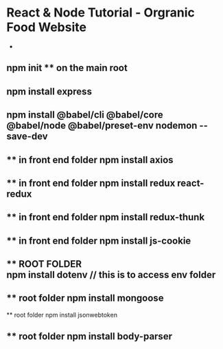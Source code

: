 # React & Node Tutorial - Orgranic Food Website
-
npm init ** on the main root 
-
npm install express	
-
npm install @babel/cli @babel/core @babel/node @babel/preset-env nodemon --save-dev
-

** in front end folder
npm install axios
-

** in front end folder
npm install  redux react-redux
-

** in front end folder
npm install redux-thunk
-

** in front end folder
npm install js-cookie
-

** ROOT FOLDER  
npm install dotenv // this is to access env folder
-

** root folder 
npm install mongoose
-

** root folder 
npm install jsonwebtoken

** root folder 
npm install body-parser
-
